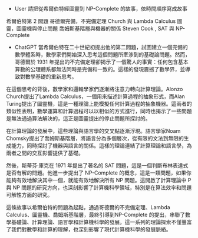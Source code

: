 * User
請把從希爾伯特經圖靈到 NP-Complete 的故事，依時間順序寫成故事

希爾伯特第 2 問題
哥德爾完備，不完備定理
Church 與 Lambda Calculus
圖靈，圖靈機與停止問題
喬姆斯基階層與機器的關係
Steven Cook , SAT 與 NP-Complete

* ChatGPT
當希爾伯特在二十世紀初提出他的第二問題，試圖建立一個完備的數學體系時，數學家們開始深入思考這個問題所牽涉到的基礎論問題。然而，哥德爾於 1931 年提出的不完備定理卻揭示了一個驚人的事實：任何包含基本算數的公理體系都無法同時是完備和一致的。這樣的發現震撼了數學界，並導致對數學基礎的重新思考。

在這個思考的背後，數學家和邏輯學家們逐漸將注意力轉向計算理論。Alonzo Church提出了Lambda Calculus，一個用來描述計算過程的抽象形式，而Alan Turing提出了圖靈機，這是一種理論上能模擬任何計算過程的抽象機器。這兩者的類似性表明，數學運算和計算過程可以以相似的方式進行，同時也揭示了一些問題是無法通過算法解決的，這正是圖靈提出的停止問題所探討的。

在計算理論的發展中，這些理論與語言學的交叉點逐漸浮現。語言學家Noam Chomsky提出了喬姆斯基階層，將語言分為多個層次，從有限的文法到無限的生成能力，同時探討了機器與語言的關係。這樣的理論連結了計算理論和語言學，為兩者之間的交互影響提供了基礎。

然後，斯蒂芬·庫克在 1971 年提出了著名的 SAT 問題，這是一個判斷布林表達式是否有解的問題。他進一步提出了 NP-Complete 的概念，這是一類問題，如果你能夠有效地解決其中一個，就能有效地解決所有 NP 問題。這開啟了計算理論中 P 與 NP 問題的研究方向，也深刻影響了計算機科學領域，特別是在算法效率和問題可解性方面的研究。

這條故事以希爾伯特的問題為起點，通過哥德爾的不完備定理、Lambda Calculus、圖靈機、喬姆斯基階層，最終引導到NP-Complete 的提出，串聯了數學基礎論、計算理論、語言學和計算機科學的發展。這一系列的理論探索不僅豐富了我們對數學和計算的理解，也深刻影響了現代計算機科學的發展脈絡。